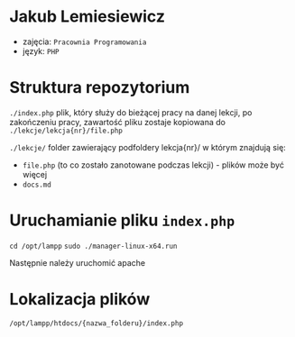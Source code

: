 # Jakub Lemiesiewicz
- zajęcia: ```Pracownia Programowania```
- język: ```PHP```

# Struktura repozytorium

```./index.php``` plik, który służy do bieżącej pracy na danej lekcji, po zakończeniu pracy, zawartość pliku
zostaje kopiowana do ```./lekcje/lekcja{nr}/file.php```


```./lekcje/``` folder zawierający podfoldery lekcja{nr}/ w którym znajdują się:
- ```file.php``` (to co zostało zanotowane podczas lekcji) - plików może być więcej
- ```docs.md```


# Uruchamianie pliku ```index.php```

```cd /opt/lampp```
```sudo ./manager-linux-x64.run```

Następnie należy uruchomić apache


# Lokalizacja plików

```/opt/lampp/htdocs/{nazwa_folderu}/index.php```
